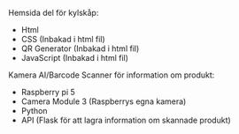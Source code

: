 Hemsida del för kylskåp:
* Html
* CSS (Inbakad i html fil)
* QR Generator (Inbakad i html fil)
* JavaScript (Inbakad i html fil)

Kamera AI/Barcode Scanner för information om produkt:
* Raspberry pi 5
* Camera Module 3 (Raspberrys egna kamera)
* Python
* API (Flask för att lagra information om skannade produkt)
